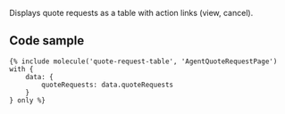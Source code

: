 Displays quote requests as a table with action links (view, cancel).

## Code sample

```
{% include molecule('quote-request-table', 'AgentQuoteRequestPage') with {
    data: {
        quoteRequests: data.quoteRequests
    }
} only %}
```
